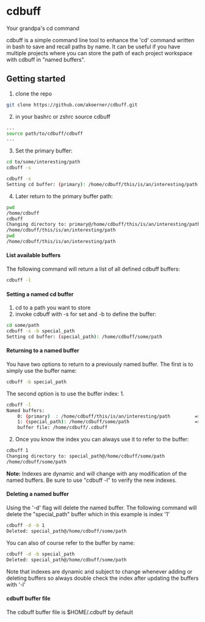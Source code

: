 # cdbuff
Your grandpa's cd command

cdbuff is a simple command line tool to enhance the 'cd' command written in bash
to save and recall paths by name. It can be useful if you have multiple projects
where you can store the path of each project workspace with cdbuff in "named 
buffers".

## Getting started
1. clone the repo
```bash
git clone https://github.com/akoerner/cdbuff.git
```

2. in your bashrc or zshrc source cdbuff
```bash
...
source path/to/cdbuff/cdbuff
...
```
3. Set the primary buffer:
```bash
cd to/some/interesting/path
cdbuff -s
```

```bash
cdbuff -s
Setting cd buffer: (primary): /home/cdbuff/this/is/an/interesting/path
```

4. Later return to the primary buffer path:
```bash
pwd
/home/cdbuff
cdbuff
Changing directory to: primary@/home/cdbuff/this/is/an/interesting/path
/home/cdbuff/this/is/an/interesting/path
pwd
/home/cdbuff/this/is/an/interesting/path
```


#### List available buffers
The following command will return a list of all defined cdbuff buffers:
```bash
cdbuff -l
```

#### Setting a named cd buffer
1. cd to a path you want to store
2. invoke cdbuff with -s for set and -b to define the buffer:
```bash
cd some/path
cdbuff -s -b special_path
Setting cd buffer: (special_path): /home/cdbuff/some/path

```

#### Returning to a named buffer
You have two options to return to a previously named buffer. The first is to 
simply use the buffer name:
```bash
cdbuff -b special_path
```
The second option is to use the buffer index:
1.
```bash
cdbuff -l
Named buffers:
    0: (primary)  : /home/cdbuff/this/is/an/interesting/path         => 'cdbuff primary' or 'cdbuff 0' or 'cdbuff -b primary'                        
    1: (special_path): /home/cdbuff/some/path                        => 'cdbuff special_path' or 'cdbuff 1' or 'cdbuff -b special_path'              
    buffer file: /home/cdbuff/.cdbuff
```

2. Once you know the index you can always use it to refer to the buffer:
```bash
cdbuff 1
Changing directory to: special_path@/home/cdbuff/some/path
/home/cdbuff/some/path
```

**Note:** Indexes are dynamic and will change with any modification of the named
buffers. Be sure to use "cdbuff -l" to verify the new indexes.

#### Deleting a named buffer
Using the '-d' flag will delete the named buffer.
The following command will delete the "special_path" buffer which in this
example is index '1'
```bash
cdbuff -d -b 1
Deleted: special_path@/home/cdbuff/some/path
```
You can also of course refer to the buffer by name:
```bash
cdbuff -d -b special_path 
Deleted: special_path@/home/cdbuff/some/path
```
Note that indexes are dynamic and subject to change whenever adding or deleting
buffers so always double check the index after updating the buffers with '-l'


#### cdbuff buffer file
The cdbuff buffer file is $HOME/.cdbuff by default
